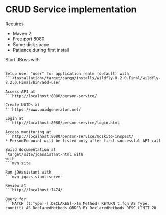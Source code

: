 # CRUD Service implementation

Requires
* Maven 2
* Free port 8080
* Some disk space
* Patience during first install

Start JBoss with 
```mvn -Pwildfly package cargo:run

Setup user "user" for application realm (default) with
```<installation>/target/cargo/installs/wildfly-8.2.0.Final/wildfly-8.2.0.Final/bin/add-user

Access API at
```http://localhost:8080/person-service/

Create UUIDs at
'''https://www.uuidgenerator.net/

Login at 
```http://localhost:8080/person-service/login.html

Access monitoring at
```http://localhost:8080/person-service/moskito-inspect/
* PersonEndpoint will be listed only after first successful API call

Build documentation at 
`target/site/jqassistant-html with
with
```mvn site

Run jQAssistant with
```mvn jqassistant:server

Review at
```http://localhost:7474/

Query for 
```MATCH (t:Type)-[:DECLARES]->(m:Method) RETURN t.fqn AS Type, count(t) AS DeclaredMethods ORDER BY DeclaredMethods DESC LIMIT 20
